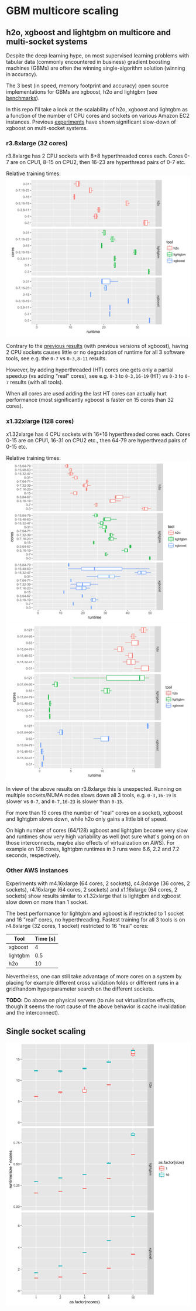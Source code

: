 
# GBM multicore scaling
## h2o, xgboost and lightgbm on multicore and multi-socket systems

Despite the deep learning hype, on most supervised learning problems with tabular data 
(commonly encountered in business) gradient boosting machines (GBMs) are often the
winning single-algorithm solution (winning in accuracy).

The 3 best (in speed, memory footprint and accuracy) open source implementations for GBMs 
are xgboost, h2o and lightgbm (see [benchmarks](https://github.com/szilard/benchm-ml)).

In this repo I'll take a look at the scalability of h2o, xgboost and lightgbm as a function
of the number of CPU cores and sockets on various Amazon EC2 instances. 
Previous [experiments](https://github.com/szilard/ml-x1) have shown significant slow-down
of xgboost on multi-socket systems.


### r3.8xlarge (32 cores)

r3.8xlarge has 2 CPU sockets with 8+8 hyperthreaded cores each.
Cores 0-7 are on CPU1, 8-15 on CPU2, then 16-23 are hyperthread pairs of 0-7 etc.

Relative training times:
![](fig-r3_8x-tools_relative.png)

Contrary to the [previous results](https://github.com/szilard/ml-x1)
(with previous versions of xgboost), having 2 CPU sockets
causes little or no degradation of runtime for all 3 software tools, 
see e.g. the `0-7` vs `0-3,8-11` results. 

However, by adding hyperthreaded (HT) cores one gets only a partial speedup (vs adding "real" cores),
see e.g. `0-3` to `0-3,16-19` (HT) vs `0-3` to `0-7` results (with all tools).

When all cores are used adding the last HT cores can actually hurt performance (most significantly
xgboost is faster on 15 cores than 32 cores).


### x1.32xlarge (128 cores)

x1.32xlarge has 4 CPU sockets with 16+16 hyperthreaded cores each. Cores 0-15 are on CPU1, 16-31 on CPU2 etc., then 64-79 are hyperthread pairs of 0-15 etc.

Relative training times:
![](fig-x1_32x-tools_relative-lt64c.png)
![](fig-x1_32x-tools_relative-ge32c.png)

In view of the above results on r3.8xlarge this is unexpected. Running on multiple sockets/NUMA nodes slows down all
3 tools, e.g. `0-3,16-19` is slower vs `0-7`, and `0-7,16-23` is slower than `0-15`. 

For more than 15 cores (the number of "real" cores on a socket), xgboost and lightgbm slows down, while h2o only gains
a little bit of speed.

On high number of cores (64/128) xgboost and lightgbm become very slow and runtimes show very high variability as
well (not sure what's going on on those interconnects, maybe also effects of virtualization on AWS). 
For example on 128 cores, lightgbm runtimes in 3 runs were 6.6, 2.2 and 7.2 seconds, respectively.


### Other AWS instances

Experiments with m4.16xlarge (64 cores, 2 sockets), c4.8xlarge (36 cores, 2 sockets), r4.16xlarge (64 cores, 2 sockets) and 
x1.16xlarge (64 cores, 2 sockets) show results similar to x1.32xlarge that is lightgbm and xgboost slow down on more 
than 1 socket. 

The best performance for lightgbm and xgboost is if restricted to 1 socket and 16 "real" cores, no hyperthreading.
Fastest training for all 3 tools is on r4.8xlarge (32 cores, 1 socket) restricted to 16 "real" cores:

Tool      |   Time [s] 
----------|-------------
xgboost   |    4
lightgbm  |    0.5
h2o       |    10

Nevertheless, one can still take advantage of more cores on a system by placing for example different cross validation
folds or different runs in a grid/random hyperparameter search on the different sockets.

**TODO:** Do above on physical servers (to rule out virtualization effects, though it seems the root cause of the above
behavior is cache invalidation and the interconnect).


## Single socket scaling

![](single_socket/scaling.png)



